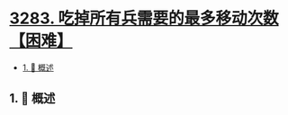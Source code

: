 # [3283. 吃掉所有兵需要的最多移动次数【困难】](https://github.com/Tdahuyou/TNotes.leetcode/tree/main/notes/3283.%20%E5%90%83%E6%8E%89%E6%89%80%E6%9C%89%E5%85%B5%E9%9C%80%E8%A6%81%E7%9A%84%E6%9C%80%E5%A4%9A%E7%A7%BB%E5%8A%A8%E6%AC%A1%E6%95%B0%E3%80%90%E5%9B%B0%E9%9A%BE%E3%80%91)

<!-- region:toc -->

- [1. 📝 概述](#1--概述)

<!-- endregion:toc -->

## 1. 📝 概述
